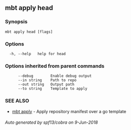 ## mbt apply head



### Synopsis




```
mbt apply head [flags]
```

### Options

```
  -h, --help   help for head
```

### Options inherited from parent commands

```
      --debug        Enable debug output
      --in string    Path to repo
      --out string   Output path
      --to string    Template to apply
```

### SEE ALSO
* [mbt apply](mbt_apply.md)	 - Apply repository manifest over a go template

###### Auto generated by spf13/cobra on 9-Jun-2018
